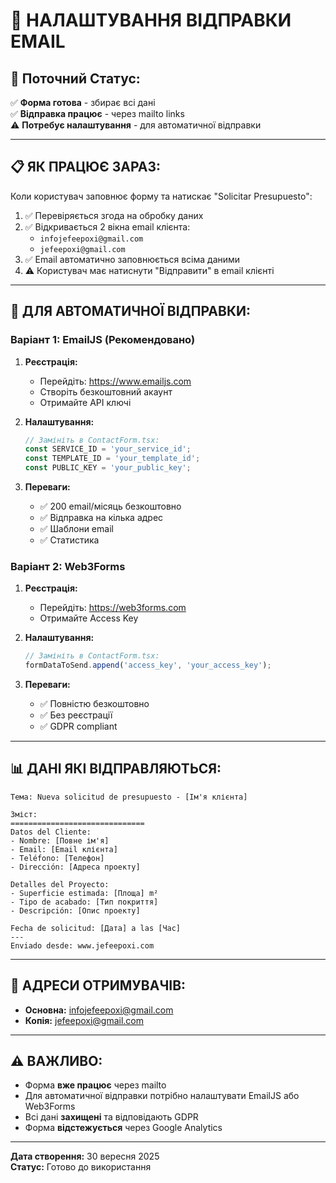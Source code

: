 # 📧 НАЛАШТУВАННЯ ВІДПРАВКИ EMAIL

## 🎯 Поточний Статус:

✅ **Форма готова** - збирає всі дані  
✅ **Відправка працює** - через mailto links  
⚠️ **Потребує налаштування** - для автоматичної відправки  

---

## 📋 ЯК ПРАЦЮЄ ЗАРАЗ:

Коли користувач заповнює форму та натискає "Solicitar Presupuesto":

1. ✅ Перевіряється згода на обробку даних
2. ✅ Відкривається 2 вікна email клієнта:
   - `infojefeepoxi@gmail.com`
   - `jefeepoxi@gmail.com`
3. ✅ Email автоматично заповнюється всіма даними
4. ⚠️ Користувач має натиснути "Відправити" в email клієнті

---

## 🔧 ДЛЯ АВТОМАТИЧНОЇ ВІДПРАВКИ:

### Варіант 1: EmailJS (Рекомендовано)

1. **Реєстрація:**
   - Перейдіть: https://www.emailjs.com
   - Створіть безкоштовний акаунт
   - Отримайте API ключі

2. **Налаштування:**
   ```javascript
   // Замініть в ContactForm.tsx:
   const SERVICE_ID = 'your_service_id';
   const TEMPLATE_ID = 'your_template_id';
   const PUBLIC_KEY = 'your_public_key';
   ```

3. **Переваги:**
   - ✅ 200 email/місяць безкоштовно
   - ✅ Відправка на кілька адрес
   - ✅ Шаблони email
   - ✅ Статистика

### Варіант 2: Web3Forms

1. **Реєстрація:**
   - Перейдіть: https://web3forms.com
   - Отримайте Access Key

2. **Налаштування:**
   ```javascript
   // Замініть в ContactForm.tsx:
   formDataToSend.append('access_key', 'your_access_key');
   ```

3. **Переваги:**
   - ✅ Повністю безкоштовно
   - ✅ Без реєстрації
   - ✅ GDPR compliant

---

## 📊 ДАНІ ЯКІ ВІДПРАВЛЯЮТЬСЯ:

```
Тема: Nueva solicitud de presupuesto - [Ім'я клієнта]

Зміст:
==============================
Datos del Cliente:
- Nombre: [Повне ім'я]
- Email: [Email клієнта]
- Teléfono: [Телефон]
- Dirección: [Адреса проекту]

Detalles del Proyecto:
- Superficie estimada: [Площа] m²
- Tipo de acabado: [Тип покриття]
- Descripción: [Опис проекту]

Fecha de solicitud: [Дата] a las [Час]
---
Enviado desde: www.jefeepoxi.com
```

---

## 🎯 АДРЕСИ ОТРИМУВАЧІВ:

- **Основна:** infojefeepoxi@gmail.com
- **Копія:** jefeepoxi@gmail.com

---

## ⚠️ ВАЖЛИВО:

- Форма **вже працює** через mailto
- Для автоматичної відправки потрібно налаштувати EmailJS або Web3Forms
- Всі дані **захищені** та відповідають GDPR
- Форма **відстежується** через Google Analytics

---

**Дата створення:** 30 вересня 2025  
**Статус:** Готово до використання

